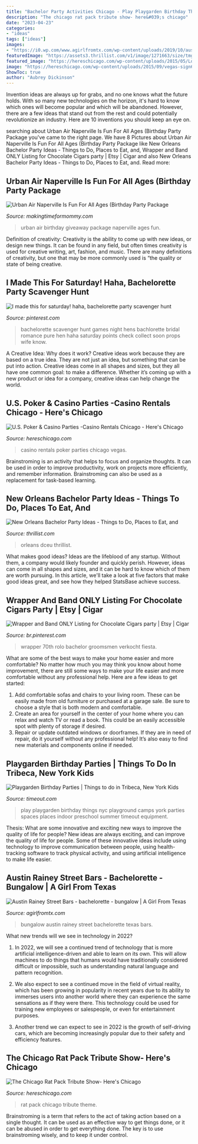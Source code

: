 ```yaml
---
title: "Bachelor Party Activities Chicago - Play Playgarden Birthday Things Nyc Playground Camps York Parties Spaces Places Indoor Preschool Summer Timeout Equipment"
description: "The chicago rat pack tribute show- here&#039;s chicago"
date: "2023-04-23"
categories:
- "ideas"
tags: ["ideas"]
images:
- "https://i0.wp.com/www.agirlfromtx.com/wp-content/uploads/2019/10/austin-bachelorette-party-ideas-bungalow.jpg?fit=1500%2C1000&amp;ssl=1"
featuredImage: "https://assets3.thrillist.com/v1/image/1271663/size/tmg-facebook_social.jpg"
featured_image: "https://hereschicago.com/wp-content/uploads/2015/05/Logo.jpg"
image: "https://hereschicago.com/wp-content/uploads/2015/09/vegas-sign600.jpg"
ShowToc: true
author: "Aubrey Dickinson"
---
```



Invention ideas are always up for grabs, and no one knows what the future holds. With so many new technologies on the horizon, it's hard to know which ones will become popular and which will be abandoned. However, there are a few ideas that stand out from the rest and could potentially revolutionize an industry. Here are 10 inventions you should keep an eye on.

	

		
searching about Urban Air Naperville Is Fun For All Ages (Birthday Party Package you've came to the right page. We have 8 Pictures about Urban Air Naperville Is Fun For All Ages (Birthday Party Package like New Orleans Bachelor Party Ideas - Things to Do, Places to Eat, and, Wrapper and Band ONLY Listing for Chocolate Cigars party | Etsy | Cigar and also New Orleans Bachelor Party Ideas - Things to Do, Places to Eat, and. Read more:
		
    
## Urban Air Naperville Is Fun For All Ages (Birthday Party Package

<img loading=lazy src="https://www.makingtimeformommy.com/wp-content/uploads/2019/09/Screen-Shot-2019-09-23-at-10.40.01-PM.png" onerror="this.onerror=null;this.src='https://tse1.mm.bing.net/th?id=OIP.VwO_S3XTgsaGm1jDw8FECwHaD1&amp;pid=15.1';" alt="Urban Air Naperville Is Fun For All Ages (Birthday Party Package">

_Source: makingtimeformommy.com_

>urban air birthday giveaway package naperville ages fun. 

	

Definition of creativity:
Creativity is the ability to come up with new ideas, or design new things. It can be found in any field, but often times creativity is used for creative writing, art, fashion, and music. There are many definitions of creativity, but one that may be more commonly used is “the quality or state of being creative.

    
## I Made This For Saturday! Haha, Bachelorette Party Scavenger Hunt

<img loading=lazy src="https://i.pinimg.com/736x/20/f9/e6/20f9e696ebb6d04e6806112dbebf3d87--hens-night-scavenger-hunt-bachelorette-party-scavenger-hunt-ideas.jpg?b=t" onerror="this.onerror=null;this.src='https://tse1.mm.bing.net/th?id=OIP.jIE_PeS_C2qatq1pOz3nDwHaLZ&amp;pid=15.1';" alt="I made this for saturday! haha, bachelorette party scavenger hunt">

_Source: pinterest.com_

>bachelorette scavenger hunt games night hens bachlorette bridal romance pure hen haha saturday points check collect soon props wife know. 

	

A Creative Idea: Why does it work?
Creative ideas work because they are based on a true idea. They are not just an idea, but something that can be put into action. Creative ideas come in all shapes and sizes, but they all have one common goal: to make a difference. Whether it’s coming up with a new product or idea for a company, creative ideas can help change the world.

    
## U.S. Poker &amp; Casino Parties -Casino Rentals Chicago - Here&#039;s Chicago

<img loading=lazy src="https://hereschicago.com/wp-content/uploads/2015/09/vegas-sign600.jpg" onerror="this.onerror=null;this.src='https://tse3.mm.bing.net/th?id=OIP.ItxQIixYrl0H_LYJEULSfAAAAA&amp;pid=15.1';" alt="U.S. Poker &amp; Casino Parties -Casino Rentals Chicago - Here&#039;s Chicago">

_Source: hereschicago.com_

>casino rentals poker parties chicago vegas. 

	

Brainstroming is an activity that helps to focus and organize thoughts. It can be used in order to improve productivity, work on projects more efficiently, and remember information. Brainstroming can also be used as a replacement for task-based learning.

    
## New Orleans Bachelor Party Ideas - Things To Do, Places To Eat, And

<img loading=lazy src="https://assets3.thrillist.com/v1/image/1271663/size/tmg-facebook_social.jpg" onerror="this.onerror=null;this.src='https://tse1.mm.bing.net/th?id=OIP.NOjr6JLlLPu_b6R4KKMmtwHaD4&amp;pid=15.1';" alt="New Orleans Bachelor Party Ideas - Things to Do, Places to Eat, and">

_Source: thrillist.com_

>orleans dceu thrillist. 

	

What makes good ideas?
Ideas are the lifeblood of any startup. Without them, a company would likely founder and quickly perish. However, ideas can come in all shapes and sizes, and it can be hard to know which of them are worth pursuing. In this article, we'll take a look at five factors that make good ideas great, and see how they helped StatsBase achieve success.

    
## Wrapper And Band ONLY Listing For Chocolate Cigars Party | Etsy | Cigar

<img loading=lazy src="https://i.pinimg.com/736x/a6/38/a6/a638a6013543b5b5880894aeb6a2ebc0.jpg" onerror="this.onerror=null;this.src='https://tse3.mm.bing.net/th?id=OIP.Z-1P7zyeU5WdPLkb7S_RmAHaJ3&amp;pid=15.1';" alt="Wrapper and Band ONLY Listing for Chocolate Cigars party | Etsy | Cigar">

_Source: br.pinterest.com_

>wrapper 70th rolo bachelor groomsmen verkocht fiesta. 

	

What are some of the best ways to make your home easier and more comfortable?
No matter how much you may think you know about home improvement, there are still some ways to make your life easier and more comfortable without any professional help. Here are a few ideas to get started: 
1) Add comfortable sofas and chairs to your living room. These can be easily made from old furniture or purchased at a garage sale. Be sure to choose a style that is both modern and comfortable. 
2) Create an area for yourself in the center of your home where you can relax and watch TV or read a book. This could be an easily accessible spot with plenty of storage if desired. 
3) Repair or update outdated windows or doorframes. If they are in need of repair, do it yourself without any professional help! It’s also easy to find new materials and components online if needed.

    
## Playgarden Birthday Parties | Things To Do In Tribeca, New York Kids

<img loading=lazy src="https://media.timeout.com/images/102719532/image.jpg" onerror="this.onerror=null;this.src='https://tse2.mm.bing.net/th?id=OIP.1meoJRFTVvqKaOgbK3ZoMQHaE7&amp;pid=15.1';" alt="Playgarden Birthday Parties | Things to do in Tribeca, New York Kids">

_Source: timeout.com_

>play playgarden birthday things nyc playground camps york parties spaces places indoor preschool summer timeout equipment. 

	

Thesis: What are some innovative and exciting new ways to improve the quality of life for people?
New ideas are always exciting, and can improve the quality of life for people. Some of these innovative ideas include using technology to improve communication between people, using health-tracking software to track physical activity, and using artificial intelligence to make life easier.

    
## Austin Rainey Street Bars - Bachelorette - Bungalow | A Girl From Texas

<img loading=lazy src="https://i0.wp.com/www.agirlfromtx.com/wp-content/uploads/2019/10/austin-bachelorette-party-ideas-bungalow.jpg?fit=1500%2C1000&amp;ssl=1" onerror="this.onerror=null;this.src='https://tse4.mm.bing.net/th?id=OIP.GGZ9ePDtf1WMOxRcjtRSIQHaE8&amp;pid=15.1';" alt="Austin Rainey Street Bars - bachelorette - bungalow | A Girl From Texas">

_Source: agirlfromtx.com_

>bungalow austin rainey street bachelorette texas bars. 

	

What new trends will we see in technology in 2022?
1. In 2022, we will see a continued trend of technology that is more artificial intelligence-driven and able to learn on its own. This will allow machines to do things that humans would have traditionally considered difficult or impossible, such as understanding natural language and pattern recognition.
2. We also expect to see a continued move in the field of virtual reality, which has been growing in popularity in recent years due to its ability to immerses users into another world where they can experience the same sensations as if they were there. This technology could be used for training new employees or salespeople, or even for entertainment purposes.

3. Another trend we can expect to see in 2022 is the growth of self-driving cars, which are becoming increasingly popular due to their safety and efficiency features.

    
## The Chicago Rat Pack Tribute Show- Here&#039;s Chicago

<img loading=lazy src="https://hereschicago.com/wp-content/uploads/2015/05/Logo.jpg" onerror="this.onerror=null;this.src='https://tse3.mm.bing.net/th?id=OIP.TUX7AqnNfK_NdGhqQnOCCAHaFj&amp;pid=15.1';" alt="The Chicago Rat Pack Tribute Show- Here&#039;s Chicago">

_Source: hereschicago.com_

>rat pack chicago tribute theme. 

	

Brainstroming is a term that refers to the act of taking action based on a single thought. It can be used as an effective way to get things done, or it can be abused in order to get everything done. The key is to use brainstroming wisely, and to keep it under control.


